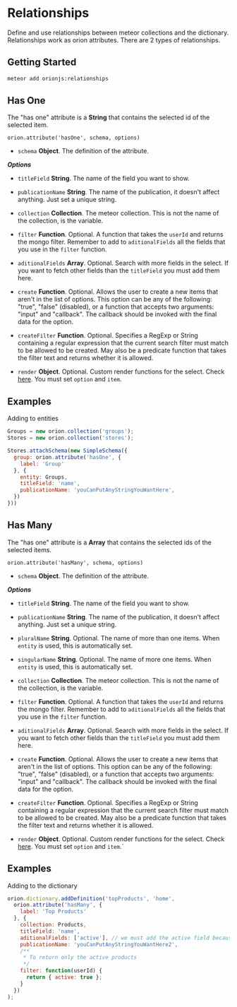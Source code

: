 # Relationships

Define and use relationships between meteor collections and the dictionary.
Relationships work as orion attributes. There are 2 types of relationships.

## Getting Started

```sh
meteor add orionjs:relationships
```

## Has One

The "has one" attribute is a **String** that contains the selected id of the selected item.

```
orion.attribute('hasOne', schema, options)
```

- ```schema``` **Object**. The definition of the attribute.

***Options***

- ```titleField``` **String**. The name of the field you want to show.

- ```publicationName``` **String**. The name of the publication, it doesn't 
affect anything. Just set a unique string.

- ```collection``` **Collection**. The meteor collection. This is not the name of the collection, is the variable.

- ```filter``` **Function**. Optional. A function that takes the ```userId``` and returns the mongo filter. Remember to add to ```aditionalFields``` all the fields that you use in the ```filter``` function.

- ```aditionalFields``` **Array**. Optional. Search with more fields in the select. If you want to fetch other fields than the ```titleField``` you must add them here.

- ```create``` **Function**. Optional. Allows the user to create a new items that aren't in the list of options. This option can be any of the following: "true", "false" (disabled), or a function that accepts two arguments: "input" and "callback". The callback should be invoked with the final data for the option.

- ```createFilter``` **Function**. Optional. Specifies a RegExp or String containing a regular expression that the current search filter must match to be allowed to be created. May also be a predicate function that takes the filter text and returns whether it is allowed.

- ```render``` **Object**. Optional. Custom render functions for the select. Check [here](https://github.com/brianreavis/selectize.js/blob/master/docs/usage.md#rendering). You must set ```option``` and ```item```.

## Examples

Adding to entities

```js
Groups = new orion.collection('groups');
Stores = new orion.collection('stores');

Stores.attachSchema(new SimpleSchema({
  group: orion.attribute('hasOne', {
    label: 'Group'
  }, {
    entity: Groups,
    titleField: 'name',
    publicationName: 'youCanPutAnyStringYouWantHere',
  })
}))
```

## Has Many

The "has one" attribute is a **Array** that contains the selected ids of the selected items.

```
orion.attribute('hasMany', schema, options)
```

- ```schema``` **Object**. The definition of the attribute.

***Options***

- ```titleField``` **String**. The name of the field you want to show.

- ```publicationName``` **String**. The name of the publication, it doesn't 
affect anything. Just set a unique string.

- ```pluralName``` **String**. Optional. The name of more than one items. When ```entity``` is used, 
this is automatically set.

- ```singularName``` **String**. Optional. The name of more one items. When ```entity``` is used, 
this is automatically set.

- ```collection``` **Collection**. The meteor collection. This is not the name of the collection, is the variable.

- ```filter``` **Function**. Optional. A function that takes the ```userId``` and returns the mongo filter. Remember to add to ```aditionalFields``` all the fields that you use in the ```filter``` function.

- ```aditionalFields``` **Array**. Optional. Search with more fields in the select. If you want to fetch other fields than the ```titleField``` you must add them here.

- ```create``` **Function**. Optional. Allows the user to create a new items that aren't in the list of options. This option can be any of the following: "true", "false" (disabled), or a function that accepts two arguments: "input" and "callback". The callback should be invoked with the final data for the option.

- ```createFilter``` **Function**. Optional. Specifies a RegExp or String containing a regular expression that the current search filter must match to be allowed to be created. May also be a predicate function that takes the filter text and returns whether it is allowed.

- ```render``` **Object**. Optional. Custom render functions for the select. Check [here](https://github.com/brianreavis/selectize.js/blob/master/docs/usage.md#rendering). You must set ```option``` and ```item```.`

## Examples

Adding to the dictionary

```js
orion.dictionary.addDefinition('topProducts', 'home', 
  orion.attribute('hasMany', {
    label: 'Top Products'
  }, {
    collection: Products,
    titleField: 'name',
    aditionalFields: ['active'], // we must add the active field because we use it in the filter
    publicationName: 'youCanPutAnyStringYouWantHere2',
    /**
     * To return only the active products
     */
    filter: function(userId) {
      return { active: true };
    }
  })
);
```
